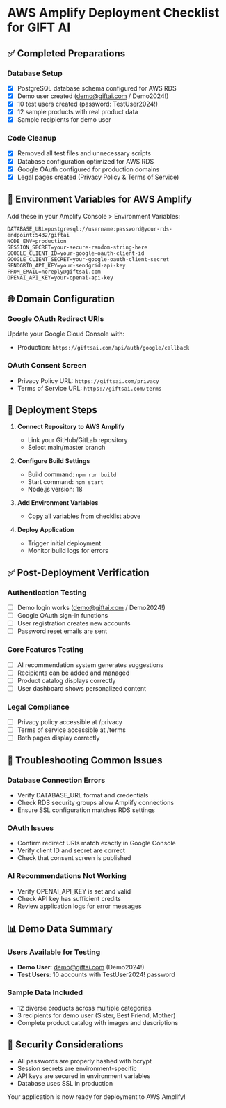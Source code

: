 # AWS Amplify Deployment Checklist for GIFT AI

## ✅ Completed Preparations

### Database Setup
- [x] PostgreSQL database schema configured for AWS RDS
- [x] Demo user created (demo@giftai.com / Demo2024!)
- [x] 10 test users created (password: TestUser2024!)
- [x] 12 sample products with real product data
- [x] Sample recipients for demo user

### Code Cleanup
- [x] Removed all test files and unnecessary scripts
- [x] Database configuration optimized for AWS RDS
- [x] Google OAuth configured for production domains
- [x] Legal pages created (Privacy Policy & Terms of Service)

## 🔧 Environment Variables for AWS Amplify

Add these in your Amplify Console > Environment Variables:

```
DATABASE_URL=postgresql://username:password@your-rds-endpoint:5432/giftai
NODE_ENV=production
SESSION_SECRET=your-secure-random-string-here
GOOGLE_CLIENT_ID=your-google-oauth-client-id
GOOGLE_CLIENT_SECRET=your-google-oauth-client-secret
SENDGRID_API_KEY=your-sendgrid-api-key
FROM_EMAIL=noreply@giftsai.com
OPENAI_API_KEY=your-openai-api-key
```

## 🌐 Domain Configuration

### Google OAuth Redirect URIs
Update your Google Cloud Console with:
- Production: `https://giftsai.com/api/auth/google/callback`

### OAuth Consent Screen
- Privacy Policy URL: `https://giftsai.com/privacy`
- Terms of Service URL: `https://giftsai.com/terms`

## 🚀 Deployment Steps

1. **Connect Repository to AWS Amplify**
   - Link your GitHub/GitLab repository
   - Select main/master branch

2. **Configure Build Settings**
   - Build command: `npm run build`
   - Start command: `npm start`
   - Node.js version: 18

3. **Add Environment Variables**
   - Copy all variables from checklist above

4. **Deploy Application**
   - Trigger initial deployment
   - Monitor build logs for errors

## ✅ Post-Deployment Verification

### Authentication Testing
- [ ] Demo login works (demo@giftai.com / Demo2024!)
- [ ] Google OAuth sign-in functions
- [ ] User registration creates new accounts
- [ ] Password reset emails are sent

### Core Features Testing
- [ ] AI recommendation system generates suggestions
- [ ] Recipients can be added and managed
- [ ] Product catalog displays correctly
- [ ] User dashboard shows personalized content

### Legal Compliance
- [ ] Privacy policy accessible at /privacy
- [ ] Terms of service accessible at /terms
- [ ] Both pages display correctly

## 🔧 Troubleshooting Common Issues

### Database Connection Errors
- Verify DATABASE_URL format and credentials
- Check RDS security groups allow Amplify connections
- Ensure SSL configuration matches RDS settings

### OAuth Issues
- Confirm redirect URIs match exactly in Google Console
- Verify client ID and secret are correct
- Check that consent screen is published

### AI Recommendations Not Working
- Verify OPENAI_API_KEY is set and valid
- Check API key has sufficient credits
- Review application logs for error messages

## 📊 Demo Data Summary

### Users Available for Testing
- **Demo User**: demo@giftai.com (Demo2024!)
- **Test Users**: 10 accounts with TestUser2024! password

### Sample Data Included
- 12 diverse products across multiple categories
- 3 recipients for demo user (Sister, Best Friend, Mother)
- Complete product catalog with images and descriptions

## 🔐 Security Considerations
- All passwords are properly hashed with bcrypt
- Session secrets are environment-specific
- API keys are secured in environment variables
- Database uses SSL in production

Your application is now ready for deployment to AWS Amplify!